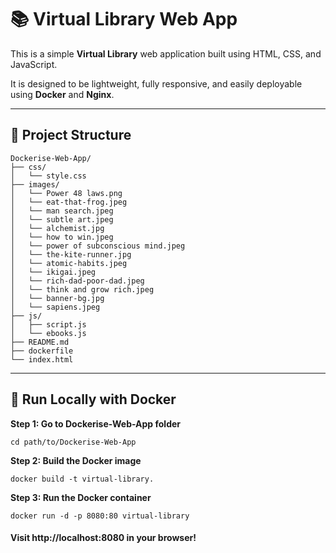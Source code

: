 # 📚 Virtual Library Web App

This is a simple **Virtual Library** web application built using HTML, CSS, and JavaScript.

It is designed to be lightweight, fully responsive, and easily deployable using **Docker** and **Nginx**.

---

## 📂 Project Structure
```
Dockerise-Web-App/
├── css/
│   └── style.css
├── images/
│   └── Power 48 laws.png
│   └── eat-that-frog.jpeg
│   └── man search.jpeg
│   └── subtle art.jpeg           
│   └── alchemist.jpg
│   └── how to win.jpeg
│   └── power of subconscious mind.jpeg
│   └── the-kite-runner.jpg
│   └── atomic-habits.jpeg
│   └── ikigai.jpeg
│   └── rich-dad-poor-dad.jpeg
│   └── think and grow rich.jpeg
│   └── banner-bg.jpg
│   └── sapiens.jpeg
├── js/
│   ├── script.js
│   └── ebooks.js
├── README.md
├── dockerfile
└── index.html
```

---

## 🚀 Run Locally with Docker

**Step 1: Go to Dockerise-Web-App folder**

```
cd path/to/Dockerise-Web-App
```

**Step 2: Build the Docker image**

```
docker build -t virtual-library.
```

**Step 3: Run the Docker container**

```
docker run -d -p 8080:80 virtual-library
```

#### Visit http://localhost:8080 in your browser!
